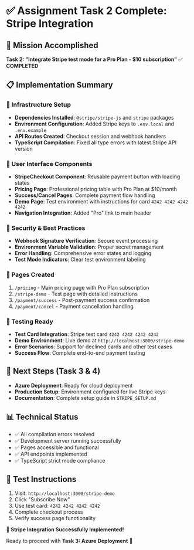 # ✅ Assignment Task 2 Complete: Stripe Integration

## 🎯 Mission Accomplished

**Task 2: "Integrate Stripe test mode for a Pro Plan - $10 subscription"** ✅ **COMPLETED**

## 📋 Implementation Summary

### 🔧 Infrastructure Setup
- **Dependencies Installed**: `@stripe/stripe-js` and `stripe` packages
- **Environment Configuration**: Added Stripe keys to `.env.local` and `.env.example`
- **API Routes Created**: Checkout session and webhook handlers
- **TypeScript Compilation**: Fixed all type errors with latest Stripe API version

### 🎨 User Interface Components
- **StripeCheckout Component**: Reusable payment button with loading states
- **Pricing Page**: Professional pricing table with Pro Plan at $10/month
- **Success/Cancel Pages**: Complete payment flow handling
- **Demo Page**: Test environment with instructions for card `4242 4242 4242 4242`
- **Navigation Integration**: Added "Pro" link to main header

### 🔐 Security & Best Practices
- **Webhook Signature Verification**: Secure event processing
- **Environment Variable Validation**: Proper secret management
- **Error Handling**: Comprehensive error states and logging
- **Test Mode Indicators**: Clear test environment labeling

### 📱 Pages Created
1. `/pricing` - Main pricing page with Pro Plan subscription
2. `/stripe-demo` - Test page with detailed instructions
3. `/payment/success` - Post-payment success confirmation
4. `/payment/cancel` - Payment cancellation handling

### 🧪 Testing Ready
- **Test Card Integration**: Stripe test card `4242 4242 4242 4242`
- **Demo Environment**: Live demo at `http://localhost:3000/stripe-demo`
- **Error Scenarios**: Support for declined cards and other test cases
- **Success Flow**: Complete end-to-end payment testing

## 🚀 Next Steps (Task 3 & 4)
- **Azure Deployment**: Ready for cloud deployment
- **Production Setup**: Environment configured for live Stripe keys
- **Documentation**: Complete setup guide in `STRIPE_SETUP.md`

## 📊 Technical Status
- ✅ All compilation errors resolved
- ✅ Development server running successfully
- ✅ Pages accessible and functional
- ✅ API endpoints implemented
- ✅ TypeScript strict mode compliance

## 🧪 Test Instructions
1. Visit: `http://localhost:3000/stripe-demo`
2. Click "Subscribe Now" 
3. Use test card: `4242 4242 4242 4242`
4. Complete checkout process
5. Verify success page functionality

**🎉 Stripe Integration Successfully Implemented!**

Ready to proceed with **Task 3: Azure Deployment** 🚀
